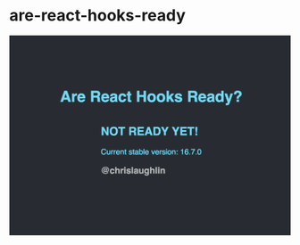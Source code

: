 # are-react-hooks-ready
![Screen Shot](https://github.com/chrislaughlin/are-react-hooks-ready/blob/master/Screen%20Shot%202019-01-03%20at%2011.19.13.png?raw=true "Screen Shot")

